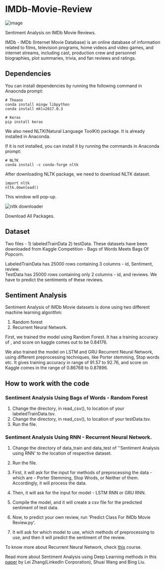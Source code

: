 # IMDb-Movie-Review

![image](https://user-images.githubusercontent.com/31696557/48961509-28e70c00-ef9b-11e8-85f3-86a584d823de.png)

Sentiment Analysis on IMDb Movie Reviews.

IMDb - IMDb (Internet Movie Database) is an online database of information related to films, television programs, home videos and video games, and internet streams, including cast, production crew and personnel biographies, plot summaries, trivia, and fan reviews and ratings.




## Dependencies

You can install dependencies by running the following command in Anaocnda prompt:

```
# Theano
conda install mingw libpython
conda install mkl=2017.0.3

# Keras
pip install keras
```
We also need NLTK(Natural Language ToolKit) package. It is already installed in Anaconda.

If it is not installed, you can install it by running the commands in Anaconda prompt:
```
# NLTK
conda install -c conda-forge nltk 
```

After downloading NLTK package, we need to download NLTK dataset.

```
import nltk
nltk.download()
```
This window will pop-up. 

![nltk downloader](https://user-images.githubusercontent.com/31696557/48960208-bec96980-ef90-11e8-8b46-ad09eb675461.png)

Download All Packages.

## Dataset

Two files - 1) labeledTrainData 2) testData.
These datasets have been downloaded from Kaggle Competition - Bags of Words Meets Bags Of Popcorn.

LabeledTrainData has 25000 rows containing 3 columns - id, Sentiment, review.<br/>
TestData has 25000 rows containing only 2 columns - id, and reviews. We have to predict the sentiments of these reviews.

## Sentiment Analysis

Sentiment Analysis of IMDb Movie datasets is done using two different machine learning algorithm:
1) Random forest
2) Recurrent Neural Network.

First, we trained the model using Random Forest. It has a training accuracy of   , and score on kaggle comes out to be 0.84176.

We also trained the model on LSTM and GRU Recurrent Neural Network, using different preprocessing techniques, like Porter stemming, Stop words etc. It gives training accuracy in range of 91.57 to 92.76, and score on Kaggle comes in the range of 0.86768 to 0.87896.

## How to work with the code

### Sentiment Analysis Using Bags of Words - Random Forest

  1) Change the directory, in read_csv(), to location of your labeledTrainData.tsv.<br/>
  2) Change the directory, in read_csv(), to location of your testData.tsv.
  3) Run the file.
  
### Sentiment Analysis Using RNN - Recurrent Neural Network.
  
  1) Change the directory of data_train and data_test of ''Sentiment Analysis using RNN' to the location of respective dataset.<br/>
  2) Run the file.<br/>
  3) First, it will ask for the input for methods of preprocessing the data - which are - Porter Stemming, Stop Wrods, or Neither of them. Accordingly, it will process the data.<br/>
  4) Then, it will ask for the input for model - LSTM RNN or GRU RNN.
  5) Compile the model, and it will create a csv file for the predicted sentiment of test data.
  
  6) Now, to predict your own review, run 'Predict Class For IMDb Movie Review.py'.
  7) It will ask for which model to use, which methods of preprocessing to use, and then it will predict the sentiment of the review.
  
To know more about Recurrent Neural Network, check [this](https://www.coursera.org/learn/nlp-sequence-models) course.

Read more about Sentiment Analysis using Deep Learning methods in this [paper](https://arxiv.org/abs/1801.07883) by Lei Zhang(LinkedIn Corporation), Shuai Wang and Bing Liu.
